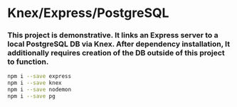 # Knex/Express/PostgreSQL
### This project is demonstrative. It links an Express server to a local PostgreSQL DB via Knex. After dependency installation, It additionally requires creation of the DB outside of this project to function.

```bash
npm i --save express
npm i --save knex
npm i --save nodemon
npm i --save pg
```